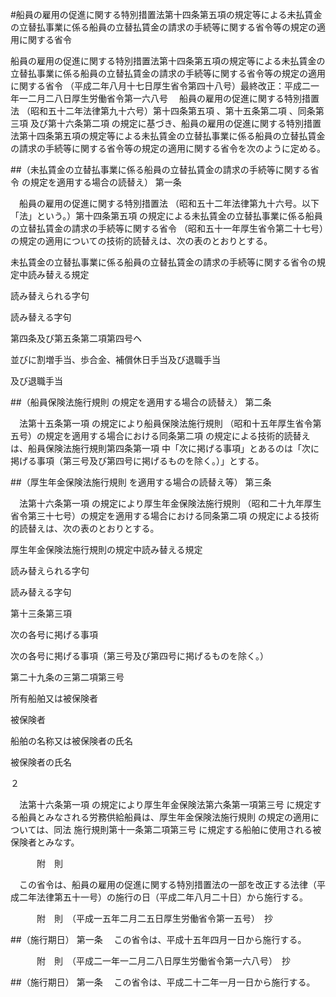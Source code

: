 #船員の雇用の促進に関する特別措置法第十四条第五項の規定等による未払賃金の立替払事業に係る船員の立替払賃金の請求の手続等に関する省令等の規定の適用に関する省令



船員の雇用の促進に関する特別措置法第十四条第五項の規定等による未払賃金の立替払事業に係る船員の立替払賃金の請求の手続等に関する省令等の規定の適用に関する省令
（平成二年八月十七日厚生省令第四十八号）最終改正：平成二一年一二月二八日厚生労働省令第一六八号
　船員の雇用の促進に関する特別措置法
（昭和五十二年法律第九十六号）第十四条第五項
、第十五条第二項
、同条第三項
及び第十六条第二項
の規定に基づき、船員の雇用の促進に関する特別措置法第十四条第五項の規定等による未払賃金の立替払事業に係る船員の立替払賃金の請求の手続等に関する省令等の規定の適用に関する省令を次のように定める。

##（未払賃金の立替払事業に係る船員の立替払賃金の請求の手続等に関する省令
の規定を適用する場合の読替え）
第一条

　船員の雇用の促進に関する特別措置法
（昭和五十二年法律第九十六号。以下「法」という。）第十四条第五項
の規定による未払賃金の立替払事業に係る船員の立替払賃金の請求の手続等に関する省令
（昭和五十一年厚生省令第二十七号）の規定の適用についての技術的読替えは、次の表のとおりとする。


未払賃金の立替払事業に係る船員の立替払賃金の請求の手続等に関する省令の規定中読み替える規定

読み替えられる字句

読み替える字句




第四条及び第五条第二項第四号ヘ

並びに割増手当、歩合金、補償休日手当及び退職手当

及び退職手当







##（船員保険法施行規則
の規定を適用する場合の読替え）
第二条

　法第十五条第一項
の規定により船員保険法施行規則
（昭和十五年厚生省令第五号）の規定を適用する場合における同条第二項
の規定による技術的読替えは、船員保険法施行規則第四条第一項
中「次に掲げる事項」とあるのは「次に掲げる事項（第三号及び第四号に掲げるものを除く。）」とする。



##（厚生年金保険法施行規則
を適用する場合の読替え等）
第三条

　法第十六条第一項
の規定により厚生年金保険法施行規則
（昭和二十九年厚生省令第三十七号）の規定を適用する場合における同条第二項
の規定による技術的読替えは、次の表のとおりとする。


厚生年金保険法施行規則の規定中読み替える規定

読み替えられる字句

読み替える字句




第十三条第三項

次の各号に掲げる事項

次の各号に掲げる事項（第三号及び第四号に掲げるものを除く。）




第二十九条の三第二項第三号

所有船舶又は被保険者

被保険者




船舶の名称又は被保険者の氏名

被保険者の氏名





２

　法第十六条第一項
の規定により厚生年金保険法第六条第一項第三号
に規定する船員とみなされる労務供給船員は、厚生年金保険法施行規則
の規定の適用については、同法
施行規則第十一条第二項第三号
に規定する船舶に使用される被保険者とみなす。




　　　附　則


　この省令は、船員の雇用の促進に関する特別措置法の一部を改正する法律（平成二年法律第五十一号）の施行の日（平成二年八月二十日）から施行する。


　　　附　則　（平成一五年二月二五日厚生労働省令第一五号）　抄


##（施行期日）
第一条
　この省令は、平成十五年四月一日から施行する。


　　　附　則　（平成二一年一二月二八日厚生労働省令第一六八号）　抄


##（施行期日）
第一条
　この省令は、平成二十二年一月一日から施行する。





